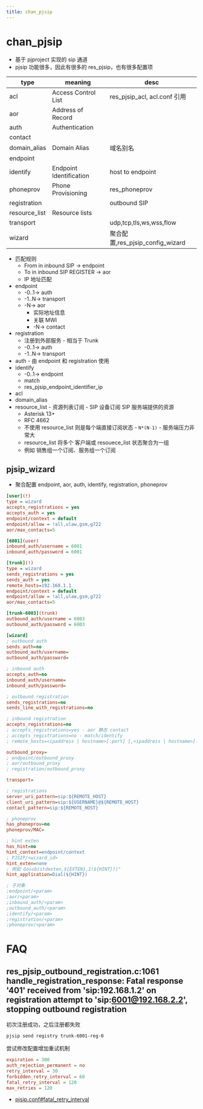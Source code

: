 ```yaml
---
title: chan_pjsip
---
```


# chan_pjsip

- 基于 pjproject 实现的 sip 通道
- pjsip 功能很多，因此有很多的 res_pjsip，也有很多配置项

| type          | meaning                 | desc                             |
| ------------- | ----------------------- | -------------------------------- |
| acl           | Access Control List     | res_pjsip_acl, acl.conf 引用     |
| aor           | Address of Record       |
| auth          | Authentication          |
| contact       |
| domain_alias  | Domain Alias            | 域名别名                         |
| endpoint      |
| identify      | Endpoint Identification | host to endpoint                 |
| phoneprov     | Phone Provisioning      | res_phoneprov                    |
| registration  |                         | outbound SIP                     |
| resource_list | Resource lists          |
| transport     |                         | udp,tcp,tls,ws,wss,flow          |
| wizard        |                         | 聚合配置,res_pjsip_config_wizard |

- 匹配规则
  - From in inbound SIP -> endpoint
  - To in inbound SIP REGISTER -> aor
  - IP 地址匹配
- endpoint
  - -0..1-> auth
  - -1..N-> transport
  - -N-> aor
    - 实际地址信息
    - 关联 MWI
    - -N-> contact
- registration
  - 注册到外部服务 - 相当于 Trunk
  - -0..1-> auth
  - -1..N-> transport
- auth - 由 endpoint 和 registration 使用
- identify
  - -0..1-> endpoint
  - match
  - res_pjsip_endpoint_identifier_ip
- acl
- domain_alias
- resource_list - 资源列表订阅 - SIP 设备订阅 SIP 服务端提供的资源
  - Asterisk 13+
  - RFC 4662
  - 不使用 resource_list 则是每个端直接订阅状态 - `N*(N-1)` - 服务端压力非常大
  - resource_list 将多个 客户端或 resouece_list 状态聚合为一组
  - 例如 销售组一个订阅、服务组一个订阅

## pjsip_wizard

- 聚合配置 endpoint, aor, auth, identify, registration, phoneprov

```ini
[user](!)
type = wizard
accepts_registrations = yes
accepts_auth = yes
endpoint/context = default
endpoint/allow = !all,ulaw,gsm,g722
aor/max_contacts=5

[6001](user)
inbound_auth/username = 6001
inbound_auth/password = 6001

[trunk](!)
type = wizard
sends_registrations = yes
sends_auth = yes
remote_hosts=192.168.1.1
endpoint/context = default
endpoint/allow = !all,ulaw,gsm,g722
aor/max_contacts=5

[trunk-6003](trunk)
outbound_auth/username = 6003
outbound_auth/password = 6003
```

```ini
[wizard]
; outbound auth
sends_auth=no
outbound_auth/username=
outbound_auth/password=

; inbound auth
accepts_auth=no
inbound_auth/username=
inbound_auth/password=

; outbound registration
sends_registrations=no
sends_line_with_registrations=no

; inbound registration
accepts_registrations=no
; accepts_registrations=yes - aor 静态 contact
; accepts_registrations=no - match/identify
; remote_hosts=<ipaddress | hostname>[:port] [,<ipaddress | hostname>[:port] ]

outbound_proxy=
; endpoint/outbound_proxy
; aor/outbound_proxy
; registration/outbound_proxy

transport=

; registrations
server_uri_pattern=sip:${REMOTE_HOST}
client_uri_pattern=sip:${USERNAME}@${REMOTE_HOST}
contact_pattern=sip:${REMOTE_HOST}

; phoneprov
has_phoneprov=no
phoneprov/MAC=

; hint exten
has_hint=no
hint_context=endpoint/context
; PJSIP/<wizard_id>
hint_exten=none
; 例如 Gosub(stdexten,${EXTEN},1(${HINT}))"
hint_application=Dial(${HINT})

; 子对象
;endpoint/<param>
;aor/<param>
;inbound_auth/<param>
;outbound_auth/<param>
;identify/<param>
;registration/<param>
;phoneprov/<param>
```

# FAQ

## res_pjsip_outbound_registration.c:1061 handle_registration_response: Fatal response '401' received from 'sip:192.168.1.2' on registration attempt to 'sip:6001@192.168.2.2', stopping outbound registration

初次注册成功，之后注册都失败

```bash
pjsip send registry trunk-6001-reg-0
```

尝试修改配置增加重试机制

```conf
expiration = 300
auth_rejection_permanent = no
retry_interval = 30
forbidden_retry_interval = 60
fatal_retry_interval = 120
max_retries = 120
```

- [pjsip.conf#fatal_retry_interval](https://github.com/asterisk/asterisk/blob/35437879e55b67d46cb9d0e558edef1e1609a28d/configs/samples/pjsip.conf.sample#L1335)

